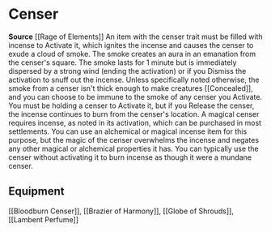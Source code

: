 ﻿---
id: '500'
name: Censer
rarity: Common
source: '[[DATABASE/source/Rage of Elements|Rage of Elements]]'
trait:
- Censer
type: Trait

---
# Censer

**Source** [[Rage of Elements]]
An item with the censer trait must be filled with incense to Activate it, which ignites the incense and causes the censer to exude a cloud of smoke. The smoke creates an aura in an emanation from the censer's square. The smoke lasts for 1 minute but is immediately dispersed by a strong wind (ending the activation) or if you Dismiss the activation to snuff out the incense. Unless specifically noted otherwise, the smoke from a censer isn't thick enough to make creatures [[Concealed]], and you can choose to be immune to the smoke of any censer you Activate. You must be holding a censer to Activate it, but if you Release the censer, the incense continues to burn from the censer's location.
 A magical censer requires incense, as noted in its activation, which can be purchased in most settlements. You can use an alchemical or magical incense item for this purpose, but the magic of the censer overwhelms the incense and negates any other magical or alchemical properties it has. You can typically use the censer without activating it to burn incense as though it were a mundane censer.

## Equipment

[[Bloodburn Censer]], [[Brazier of Harmony]], [[Globe of Shrouds]], [[Lambent Perfume]]